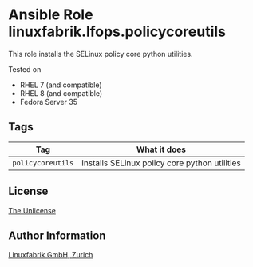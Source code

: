 # Ansible Role linuxfabrik.lfops.policycoreutils

This role installs the SELinux policy core python utilities.

Tested on

* RHEL 7 (and compatible)
* RHEL 8 (and compatible)
* Fedora Server 35


## Tags

| Tag               | What it does                                  |
| ---               | ------------                                  |
| `policycoreutils` | Installs SELinux policy core python utilities |


## License

[The Unlicense](https://unlicense.org/)


## Author Information

[Linuxfabrik GmbH, Zurich](https://www.linuxfabrik.ch)
